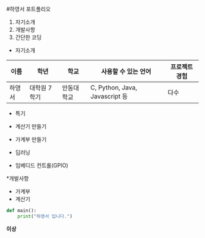 #하영서 포트폴리오

1. 자기소개
2. 개발사항
3. 간단한 코딩

* 자기소개

이름|학년|학교|사용할 수 있는 언어|프로젝트 경험|
---|---|---|---|---|
하영서|대학원 7학기|안동대학교|C, Python, Java, Javascript 등|다수|

* 특기

* 계산기 만들기
 * 가계부 만들기
  * 딥러닝
   * 임베디드 컨트롤(GPIO)

*개발사항
   - 가계부
   - 계산기

```python
def main():
    print("하영서 입니다.")
```

**이상**